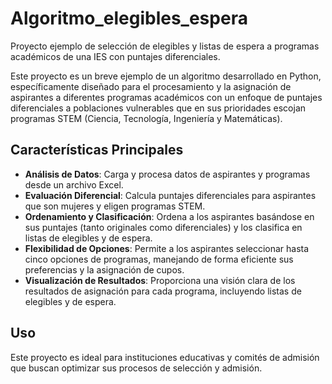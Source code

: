 # Algoritmo_elegibles_espera
Proyecto ejemplo de selección de elegibles y listas de espera a programas académicos de una IES con puntajes diferenciales.  

Este proyecto es un breve ejemplo de un algoritmo desarrollado en Python, específicamente diseñado para el procesamiento y la asignación de aspirantes a diferentes programas académicos con un enfoque de puntajes diferenciales a poblaciones vulnerables que en sus prioridades escojan programas STEM (Ciencia, Tecnología, Ingeniería y Matemáticas).

## Características Principales

- **Análisis de Datos**: Carga y procesa datos de aspirantes y programas desde un archivo Excel.
- **Evaluación Diferencial**: Calcula puntajes diferenciales para aspirantes que son mujeres y eligen programas STEM.
- **Ordenamiento y Clasificación**: Ordena a los aspirantes basándose en sus puntajes (tanto originales como diferenciales) y los clasifica en listas de elegibles y de espera.
- **Flexibilidad de Opciones**: Permite a los aspirantes seleccionar hasta cinco opciones de programas, manejando de forma eficiente sus preferencias y la asignación de cupos.
- **Visualización de Resultados**: Proporciona una visión clara de los resultados de asignación para cada programa, incluyendo listas de elegibles y de espera.

## Uso

Este proyecto es ideal para instituciones educativas y comités de admisión que buscan optimizar sus procesos de selección y admisión.
